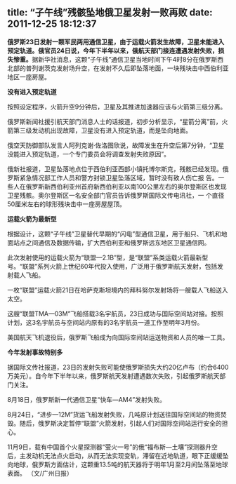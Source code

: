 title: “子午线”残骸坠地俄卫星发射一败再败
date: 2011-12-25 18:12:37
---

<p style="margin-top:0px;margin-bottom:1em;padding-top:0px;padding-right:0px;padding-bottom:0px;padding-left:0px;">
	<span style="margin-top:0px;margin-right:0px;margin-bottom:0px;margin-left:0px;padding-top:0px;padding-right:0px;padding-bottom:0px;padding-left:0px;font-weight:bold;">俄罗斯23日发射一颗军民两用通信卫星，由于运载火箭发生故障，卫星未能进入预定轨道。俄官员24日说，今年下半年以来，俄航天部门接连遭遇发射失败，损失惨重。</span>据新华社消息，这颗“子午线”通信卫星当地时间下午4时8分在俄罗斯西北部的普列谢茨克发射场升空，在发射不久后即坠落地面，一块残块击中西伯利亚地区一座房屋。
</p>
<p style="margin-top:0px;margin-bottom:1em;padding-top:0px;padding-right:0px;padding-bottom:0px;padding-left:0px;">
	<strong style="margin-top:0px;margin-right:0px;margin-bottom:0px;margin-left:0px;padding-top:0px;padding-right:0px;padding-bottom:0px;padding-left:0px;">没有进入预定轨道</strong>
</p>
<p style="margin-top:0px;margin-bottom:1em;padding-top:0px;padding-right:0px;padding-bottom:0px;padding-left:0px;">
	按照设定程序，火箭升空9分钟后，卫星及其推进加速器应该与火箭第三级分离。
</p>
<p style="margin-top:0px;margin-bottom:1em;padding-top:0px;padding-right:0px;padding-bottom:0px;padding-left:0px;">
	俄罗斯新闻社援引航天部门消息人士的话报道，初步分析显示，“星箭分离”前，火箭第三级发动机出现故障，卫星没有进入预定轨道，而是坠向地面。
</p>
<p style="margin-top:0px;margin-bottom:1em;padding-top:0px;padding-right:0px;padding-bottom:0px;padding-left:0px;">
	俄空天防御部队发言人阿列克谢·佐洛图欣说，故障发生在升空后第7分钟，“卫星没能进入预定轨道，一个专门委员会将调查发射失败原因”。
</p>
<p style="margin-top:0px;margin-bottom:1em;padding-top:0px;padding-right:0px;padding-bottom:0px;padding-left:0px;">
	俄新社报道，卫星坠落地点位于西伯利亚西部小镇托博尔斯克，残骸已经发现。俄罗斯紧急情况部工作人员和警方封锁卫星坠落区域，暂时没有致人伤亡报 告。一些人在俄罗斯新西伯利亚州首府新西伯利亚以南100公里左右的奥尔登斯区也发现卫星残骸。奥尔登斯区一名安全部门官员告诉俄罗斯国际文传电讯社，一 个直径50厘米左右的球形残块击中一座房屋屋顶。
</p>
<p style="margin-top:0px;margin-bottom:1em;padding-top:0px;padding-right:0px;padding-bottom:0px;padding-left:0px;">
	<strong style="margin-top:0px;margin-right:0px;margin-bottom:0px;margin-left:0px;padding-top:0px;padding-right:0px;padding-bottom:0px;padding-left:0px;">运载火箭为最新型</strong>
</p>
<p style="margin-top:0px;margin-bottom:1em;padding-top:0px;padding-right:0px;padding-bottom:0px;padding-left:0px;">
	根据设计，这颗“子午线”卫星替代早期的“闪电”型通信卫星，用于船只、飞机和地面站点之间通信及数据传输，扩大西伯利亚和俄罗斯远东地区卫星通信网。
</p>
<p style="margin-top:0px;margin-bottom:1em;padding-top:0px;padding-right:0px;padding-bottom:0px;padding-left:0px;">
	此次发射使用的运载火箭为“联盟—2.1B”型，是“联盟”系类运载火箭最新型号。“联盟”系列火箭上世纪60年代投入使用，广泛用于俄罗斯航天发射，包括发射载人飞船。
</p>
<p style="margin-top:0px;margin-bottom:1em;padding-top:0px;padding-right:0px;padding-bottom:0px;padding-left:0px;">
	一枚“联盟”运载火箭21日在哈萨克斯坦境内的拜科努尔发射场将一艘载人飞船送入太空。
</p>
<p style="margin-top:0px;margin-bottom:1em;padding-top:0px;padding-right:0px;padding-bottom:0px;padding-left:0px;">
	这艘“联盟TMA—03M”飞船搭载3名宇航员，23日成功与国际空间站对接。按照计划，这3名宇航员与空间站内原有的3名宇航员一道工作至明年3月份。
</p>
<p style="margin-top:0px;margin-bottom:1em;padding-top:0px;padding-right:0px;padding-bottom:0px;padding-left:0px;">
	美国航天飞机退役后，俄罗斯飞船成为向国际空间站运送物资和人员的唯一工具。
</p>
<p style="margin-top:0px;margin-bottom:1em;padding-top:0px;padding-right:0px;padding-bottom:0px;padding-left:0px;">
	<strong style="margin-top:0px;margin-right:0px;margin-bottom:0px;margin-left:0px;padding-top:0px;padding-right:0px;padding-bottom:0px;padding-left:0px;">今年发射事故特别多</strong>
</p>
<p style="margin-top:0px;margin-bottom:1em;padding-top:0px;padding-right:0px;padding-bottom:0px;padding-left:0px;">
	据国际文传社报道，23日的发射失败可能使俄罗斯损失大约20亿卢布（约合6400万美元）。自今年下半年以来，俄罗斯航天发射遭遇数次失败，引起俄罗斯航天部门关注。
</p>
<p style="margin-top:0px;margin-bottom:1em;padding-top:0px;padding-right:0px;padding-bottom:0px;padding-left:0px;">
	8月18日，俄罗斯新一代通信卫星“快车—AM4”发射失败。
</p>
<p style="margin-top:0px;margin-bottom:1em;padding-top:0px;padding-right:0px;padding-bottom:0px;padding-left:0px;">
	8月24日，“进步—12M”货运飞船发射失败，几吨原计划送往国际空间站的物资焚毁。随后，俄罗斯决定暂停“联盟”火箭发射，引起人们对国际空间站运行安全的担心。
</p>
<p style="margin-top:0px;margin-bottom:1em;padding-top:0px;padding-right:0px;padding-bottom:0px;padding-left:0px;">
	11月9日，载有中国首个火星探测器“萤火一号”的俄“福布斯—土壤”探测器升空后，主发动机无法点火启动，从而无法实现变轨，滞留在近地轨道，眼下正缓缓坠向地球，俄罗斯方面估计，这颗重13.5吨的航天器将于明年1月至2月间坠落至地球表面。&nbsp;（文/<span class="f14_link" style="margin-top:0px;margin-right:0px;margin-bottom:0px;margin-left:0px;padding-top:0px;padding-right:0px;padding-bottom:0px;padding-left:0px;">广州日报</span>）
</p>